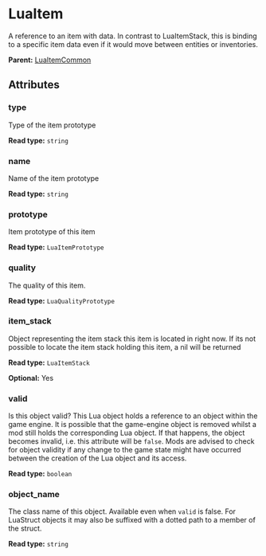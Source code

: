 # LuaItem

A reference to an item with data. In contrast to LuaItemStack, this is binding to a specific item data even if it would move between entities or inventories.

**Parent:** [LuaItemCommon](LuaItemCommon.md)

## Attributes

### type

Type of the item prototype

**Read type:** `string`

### name

Name of the item prototype

**Read type:** `string`

### prototype

Item prototype of this item

**Read type:** `LuaItemPrototype`

### quality

The quality of this item.

**Read type:** `LuaQualityPrototype`

### item_stack

Object representing the item stack this item is located in right now. If its not possible to locate the item stack holding this item, a nil will be returned

**Read type:** `LuaItemStack`

**Optional:** Yes

### valid

Is this object valid? This Lua object holds a reference to an object within the game engine. It is possible that the game-engine object is removed whilst a mod still holds the corresponding Lua object. If that happens, the object becomes invalid, i.e. this attribute will be `false`. Mods are advised to check for object validity if any change to the game state might have occurred between the creation of the Lua object and its access.

**Read type:** `boolean`

### object_name

The class name of this object. Available even when `valid` is false. For LuaStruct objects it may also be suffixed with a dotted path to a member of the struct.

**Read type:** `string`

